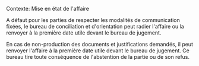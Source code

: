 Contexte: Mise en état de l'affaire

A défaut pour les parties de respecter les modalités de communication fixées, le bureau de conciliation et d'orientation peut radier l'affaire ou la renvoyer à la première date utile devant le bureau de jugement.

En cas de non-production des documents et justifications demandés, il peut renvoyer l'affaire à la première date utile devant le bureau de jugement. Ce bureau tire toute conséquence de l'abstention de la partie ou de son refus.